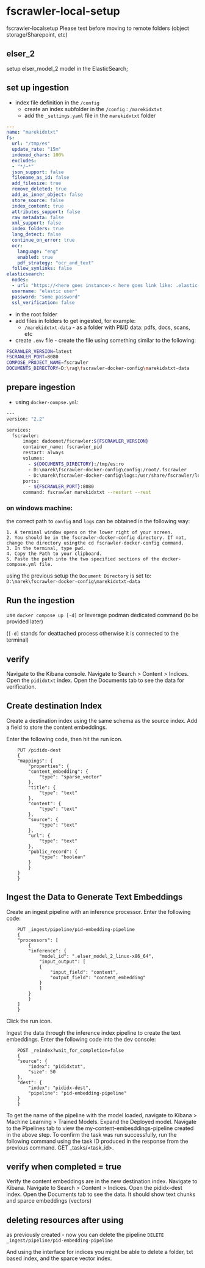 # fscrawler-local-setup
fscrawler-localsetup
Please test before moving to remote folders (object storage/Sharepoint, etc)

## elser_2
setup elser_model_2 model in the ElasticSearch;

## set up ingestion
- index file definition in the `/config`
  - create an index subfolder in the `/config` : `/marekidxtxt`
  - add the `_settings.yaml` file in the `marekidxtxt` folder

```yaml
---
name: "marekidxtxt"
fs:
  url: "/tmp/es"
  update_rate: "15m"
  indexed_chars: 100%
  excludes:
  - "*/~*"
  json_support: false
  filename_as_id: false
  add_filesize: true
  remove_deleted: true
  add_as_inner_object: false
  store_source: false
  index_content: true
  attributes_support: false
  raw_metadata: false
  xml_support: false
  index_folders: true
  lang_detect: false
  continue_on_error: true
  ocr:
    language: "eng"
    enabled: true
    pdf_strategy: "ocr_and_text"
  follow_symlinks: false
elasticsearch:
  nodes:
  - url: "https://<here goes instance>.< here goes link like: .elastic-cloud.com> :< here goes port>"
  username: "elastic user"
  password: "some password"
  ssl_verification: false
```

- in the root folder
 - add files in folders to get ingested, for example: 
   -  `/marekidxtxt-data` - as a folder with P&ID data: pdfs, docs, scans, etc
 - create `.env` file - create the file using something similar to the following:

```sh
FSCRAWLER_VERSION=latest
FSCRAWLER_PORT=8080
COMPOSE_PROJECT_NAME=fscrawler
DOCUMENTS_DIRECTORY=D:\rag\fscrawler-docker-config\marekidxtxt-data
```



## prepare ingestion

- using `docker-compse.yml`:
```sh
---
version: "2.2"

services:
  fscrawler:
      image: dadoonet/fscrawler:${FSCRAWLER_VERSION}
      container_name: fscrawler_pid
      restart: always
      volumes:
        - ${DOCUMENTS_DIRECTORY}:/tmp/es:ro
        - D:\marek\fscrawler-docker-config\config:/root/.fscrawler
        - D:\marek\fscrawler-docker-config\logs:/usr/share/fscrawler/logs
      ports:
        - ${FSCRAWLER_PORT}:8080
      command: fscrawler marekidxtxt --restart --rest
```

### on windows machine:
the correct path to `config` and `logs` can be obtained in the following way:
```
1. A terminal window opens on the lower right of your screen.
2. You should be in the fscrawler-docker-config directory. If not, change the directory usingthe cd fscrawler-docker-config command.
3. In the terminal, type pwd.
4. Copy the Path to your clipboard.
5. Paste the path into the two specified sections of the docker-compose.yml file.
```

using the previous setup the `Document Directory` is set to: `D:\marek\fscrawler-docker-config\marekidxtxt-data`

## Run the ingestion
use `docker compose up [-d]` or leverage podman dedicated command (to be provided later)

(`[-d]` stands for deattached process otherwise it is connected to the terminal)


## verify

Navigate to the Kibana console.
Navigate to Search > Content > Indices.
Open the `pididxtxt` index.
Open the Documents tab to see the data for verification.


## Create destination Index

Create a destination index using the same schema as the source index. Add a field to store the content embeddings.

Enter the following code, then hit the run icon.
```
    PUT /pididx-dest
    {
    "mappings": {
        "properties": {
        "content_embedding": { 
            "type": "sparse_vector" 
        },
        "title": { 
            "type": "text" 
        },
        "content": { 
            "type": "text" 
        },
        "source": { 
            "type": "text" 
        },
        "url": { 
            "type": "text" 
        },
        "public_record": { 
            "type": "boolean" 
        }
        }
    }
    }
```

## Ingest the Data to Generate Text Embeddings

Create an ingest pipeline with an inference processor. Enter the following code:

```
    PUT _ingest/pipeline/pid-embedding-pipeline
    {
    "processors": [
        {
        "inference": {
            "model_id": ".elser_model_2_linux-x86_64",
            "input_output": [ 
            {
                "input_field": "content",
                "output_field": "content_embedding"
            }
            ]
        }
        }
    ]
    }

```

Click the run icon.

Ingest the data through the inference index pipeline to create the text embeddings. Enter the following code into the dev console:
```
    POST _reindex?wait_for_completion=false
    {
    "source": {
        "index": "pididxtxt",
        "size": 50 
    },
    "dest": {
        "index": "pididx-dest",
        "pipeline": "pid-embedding-pipeline"
    }
    }
```
To get the name of the pipeline with the model loaded, navigate to Kibana > Machine Learning > Trained Models.
Expand the Deployed model.
Navigate to the Pipelines tab to view the my-content-embesddings-pipeline created in the above step.
To confirm the task was run successfully, run the following command using the task ID produced in the response from the previous command. GET _tasks/<task_id>.

## verify when completed = true
Verify the content embeddings are in the new destination index.
Navigate to Kibana.
Navigate to Search > Content > Indices.
Open the pididx-dest index.
Open the Documents tab to see the data. It should show text chunks and sparce embeddings (vectors)

## deleting resources after using

as previously created - now you can delete the pipeline
`DELETE _ingest/pipeline/pid-embedding-pipeline`

And using the interface for indices you might be able to delete a folder, txt based index, and the sparce vector index.








